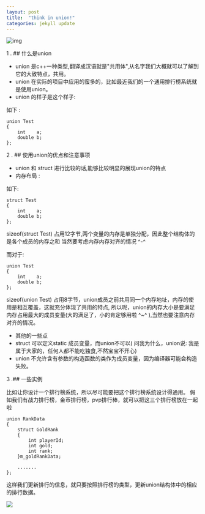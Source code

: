 ```yaml
---
layout: post  
title:  "think in union!"  
categories: jekyll update  
---
```


![img](http://i.imgur.com/NCzcRVg.jpg)        




1 . ## 什么是union

* union 是c++一种类型,翻译成汉语就是"共用体",从名字我们大概就可以了解到它的大致特点，共用。
* union 在实际的项目中应用的蛮多的，比如最近我们的一个通用排行榜系统就是使用union。
* union 的样子是这个样子:      




如下 :    

    union Test   
    {    
        int    a;               
        double b;          
    };   

	
	
2 . ## 使用union的优点和注意事项

* union 和 struct 进行比较的话,能够比较明显的展现union的特点
* 内存布局 :    

如下:   

    struct Test     
    {    
        int    a;       
        double b;       
    };   

sizeof(struct Test) 占用12字节,两个变量的内存是单独分配，因此整个结构体的是各个成员的内存之和
当然要考虑内存内存对齐的情况  ^-^

而对于:   

    union Test     
    {    
        int    a;       
        double b;       
    };   

sizeof(union Test) 占用8字节，union成员之前共用同一个内存地址，内存的使用是相互覆盖，这就充分体现了共用的特点,
所以呢，union的内存大小是要满足内存占用最大的成员变量(大的满足了，小的肯定够用啦 ^~^ ),当然也要注意内存对齐的情况。

* 其他的一些点    
*  struct 可以定义static 成员变量，而union不可以( 问我为什么，union说: 我是属于大家的，任何人都不能吃独食,不然宝宝不开心)    
*  union 不允许含有参数的构造函数的类作为成员变量，因为编译器可能会构造失败。
  
  
  
3 .## 一些实例


比如让你设计一个排行榜系统，所以尽可能要把这个排行榜系统设计得通用。
假如我们有战力排行榜，金币排行榜，pvp排行棒，就可以把这三个排行榜放在一起啦 

    union RankData
    {   
        struct GoldRank   
        {    
            int playerId;   
            int gold;   
            int rank;  
        }m_goldRankData;  

        .......  
    };   

这样我们更新排行的信息，就只要按照排行榜的类型，更新union结构体中的相应的排行数据。


![](http://i.imgur.com/apYKYsZ.png)
